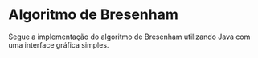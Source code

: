 # Algoritmo de Bresenham

Segue a implementação do algoritmo de Bresenham utilizando Java com uma interface gráfica simples.
